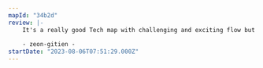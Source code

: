 ```yaml
---
mapId: "34b2d"
review: |-
    It's a really good Tech map with challenging and exciting flow but also easy to play. 
    
    - zeon-gitien -
startDate: "2023-08-06T07:51:29.000Z"
---
```

